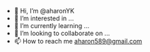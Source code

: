 - 👋 Hi, I’m @aharonYK
- 👀 I’m interested in ...
- 🌱 I’m currently learning ...
- 💞️ I’m looking to collaborate on ...
- 📫 How to reach me aharon589@gmail.com

<!---
aharonYK/aharonYK is a ✨ special ✨ repository because its `README.md` (this file) appears on your GitHub profile.
You can click the Preview link to take a look at your changes.
--->
